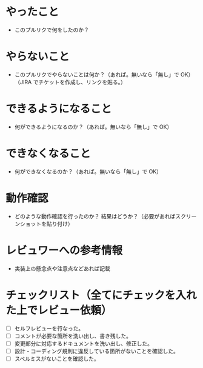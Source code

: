 # やったこと

- このプルリクで何をしたのか？

# やらないこと

- このプルリクでやらないことは何か？（あれば。無いなら「無し」で OK）（JIRA でチケットを作成し、リンクを貼る。）

# できるようになること

- 何ができるようになるのか？（あれば。無いなら「無し」で OK）

# できなくなること

- 何ができなくなるのか？（あれば。無いなら「無し」で OK）

# 動作確認

- どのような動作確認を行ったのか？ 結果はどうか？（必要があればスクリーンショットを貼り付け）

# レビュワーへの参考情報

- 実装上の懸念点や注意点などあれば記載

# チェックリスト（全てにチェックを入れた上でレビュー依頼）

- [ ] セルフレビューを行なった。
- [ ] コメントが必要な箇所を洗い出し、書き残した。
- [ ] 変更部分に対応するドキュメントを洗い出し、修正した。
- [ ] 設計・コーディング規則に違反している箇所がないことを確認した。
- [ ] スペルミスがないことを確認した。
